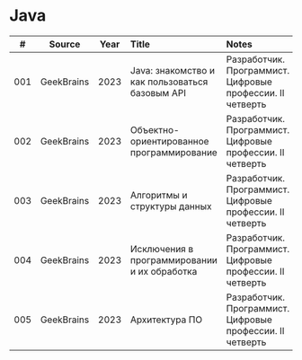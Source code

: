 # Java

| \# | Source | Year | Title | Notes |
| :---: | :---: | :---: | :--- | :--- |
| 001 | GeekBrains | 2023 | Java: знакомство и как пользоваться базовым API | Разработчик. Программист. Цифровые профессии. II четверть
| 002 | GeekBrains | 2023 | Объектно-ориентированное программирование | Разработчик. Программист. Цифровые профессии. II четверть
| 003 | GeekBrains | 2023 | Алгоритмы и структуры данных | Разработчик. Программист. Цифровые профессии. II четверть
| 004 | GeekBrains | 2023 | Исключения в программировании и их обработка | Разработчик. Программист. Цифровые профессии. II четверть
| 005 | GeekBrains | 2023 | Архитектура ПО | Разработчик. Программист. Цифровые профессии. II четверть
